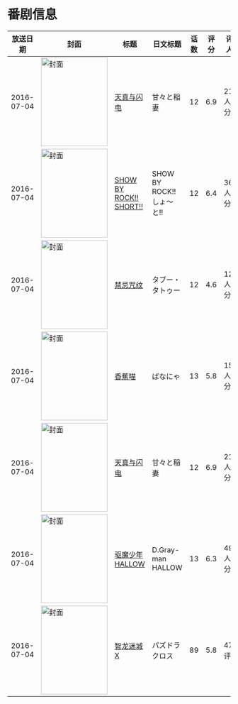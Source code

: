 # 番剧信息

|放送日期|封面|标题|日文标题|话数|评分|评分人数|
|---|---|---|---|---|---|---|
|2016-07-04|<img src="https://lain.bgm.tv/pic/cover/c/a0/3d/170261_3prlA.jpg" alt="封面" style="width:150px;height:200px;object-fit:cover;">|[天真与闪电](https://bangumi.tv/subject/170261)|甘々と稲妻|12|6.9|2179人评分|
|2016-07-04|<img src="https://lain.bgm.tv/pic/cover/c/a7/25/167729_amC9C.jpg" alt="封面" style="width:150px;height:200px;object-fit:cover;">|[SHOW BY ROCK!! SHORT!!](https://bangumi.tv/subject/167729)|SHOW BY ROCK!! しょ～と!!|12|6.4|360人评分|
|2016-07-04|<img src="https://lain.bgm.tv/pic/cover/c/8b/e9/123178_eF0PC.jpg" alt="封面" style="width:150px;height:200px;object-fit:cover;">|[禁忌咒纹](https://bangumi.tv/subject/123178)|タブー・タトゥー|12|4.6|1203人评分|
|2016-07-04|<img src="https://lain.bgm.tv/pic/cover/c/9a/81/168123_vy1M6.jpg" alt="封面" style="width:150px;height:200px;object-fit:cover;">|[香蕉喵](https://bangumi.tv/subject/168123)|ばなにゃ|13|5.8|152人评分|
|2016-07-04|<img src="https://lain.bgm.tv/pic/cover/c/a0/3d/170261_3prlA.jpg" alt="封面" style="width:150px;height:200px;object-fit:cover;">|[天真与闪电](https://bangumi.tv/subject/170261)|甘々と稲妻|12|6.9|2179人评分|
|2016-07-04|<img src="https://lain.bgm.tv/pic/cover/c/c7/ab/161793_6jfcs.jpg" alt="封面" style="width:150px;height:200px;object-fit:cover;">|[驱魔少年 HALLOW](https://bangumi.tv/subject/161793)|D.Gray-man HALLOW|13|6.3|497人评分|
|2016-07-04|<img src="https://lain.bgm.tv/pic/cover/c/4f/f4/169076_v9Hh2.jpg" alt="封面" style="width:150px;height:200px;object-fit:cover;">|[智龙迷城X](https://bangumi.tv/subject/169076)|パズドラクロス|89|5.8|47人评分|
